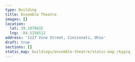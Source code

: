 ```yaml
---
type: Building
title: Ensemble Theatre
images: []
location:
  lat: 39.1079815
  lng: -84.5150112
address: '1127 Vine Street, Cincinnati, Ohio'
draft: true
sections: []
static_map: buildings/ensemble-theatre/static-map_rkypzq
---
```

